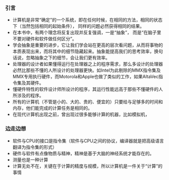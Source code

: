 ### 引言
* 计算机是非常“确定”的一个系统，即在任何时候，在相同的方法，相同的状态下（当然包括相同的起始条件）， 同样的问题必然获得相同的结果。
* 在本书中，有两个理念将反复出现并反复强调，一是“抽象”， 而是“在脑子里不要对硬件和软件做任何区分”。
* 学会抽象是重要的进步，它让我们学会站在更高的层次看问题，从而将事物的本质表现出来，而将其中的细节隐藏起来。抽象能提高我们的思考效率，换句话说，忽略抽象之下的细节，会让我们更有效率。
* 处理器的设计者如果懂得运行在处理器之上的程序需求，那么多设计的处理器必然比那些不懂的人所设计的处理器更快。如Intel为此剔除的MMX指令集及MMX专用执行硬件，而Motorola和Apple也做了类似的工作，如果AltaVec指令集及其硬件。
* 懂硬件特性的软件设计师所设计的程序，其运行性能远高于那些不懂硬件的人所涉及的程序。
* 所有的计算机（不管是小的、大的、贵的、便宜的）只要给与足够多的时间和内存，他们能完成的计算任务是相同的。
* 在现代计算机出现之前，曾出现过很多能够计算的机器，比如模拟机，


### 边走边想
* 软件与CPU的接口是指令集（软件与CPU之间的协议，编译器就是把高级语言翻译为指令集的形式）
* 硬件与软件有点像物质与精神，精神是基于大脑的神经系统才能存在的。
* 测量也是一种计算
* 计算无处不在，关键在于计算的精度与规模，所以计算机是一件关于“计算”的事情